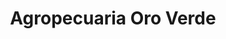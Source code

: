 ---
title: "Agropecuaria Oro Verde"
url: /aristobulo-del-valle/agropecuaria-oro-verde/
shop: general
---